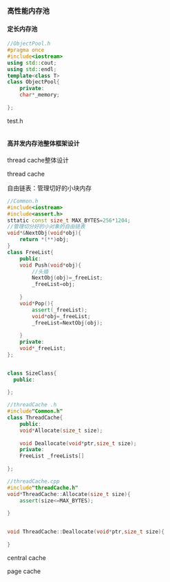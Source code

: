 ### 高性能内存池

#### 定长内存池

```cpp
//ObjectPool.h
#pragma once
#include<iostream>
using std::cout;
using std::endl;
template<class T>
class ObjectPool{
    private:
    char*_memory;
    
};
```

test.h

```

```

#### 高并发内存池整体框架设计

thread cache整体设计

thread cache

自由链表：管理切好的小块内存

```cpp
//Common.h
#include<iostream>
#include<assert.h>
sttatic const size_t MAX_BYTES=256*1204;
//管理切分好的小对象的自由链表
void*&NextObj(void*obj){
    return *(**)obj;
}
class FreeList{
    public:
    void Push(void*obj){
        //头插
        NextObj(obj)=_freeList;
        _freeList=obj;
        
    }
    void*Pop(){
        assert(_freeList);
        void*obj=_freeList;
        _freeList=NextObj(obj);
        
    }
    private:
    void*_freeList;
};


class SizeClass{
  public:
    
};
```



```cpp
//threadCache .h
#include"Common.h"
class ThreadCache{
    public:
    void*Allocate(size_t size);
    
    void Deallocate(void*ptr,size_t size);
    private:
    FreeList _freeLists[]
  	  
};
```

```cpp
//threadCache.cpp
#include"threadCache.h"
void*ThreadCache::Allocate(size_t size){
    assert(size<=MAX_BYTES);
    
}


void ThreadCache::Deallocate(void*ptr,size_t size){
    
}
```



central cache

page cache

